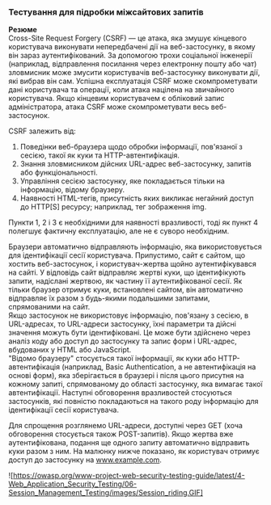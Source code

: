 ### Тестування для підробки міжсайтових запитів

**Резюме**  
Cross-Site Request Forgery (CSRF) — це атака, яка змушує кінцевого користувача виконувати непередбачені дії на веб-застосунку, в якому він зараз аутентифікований. За допомогою трохи соціальної інженерії (наприклад, відправлення посилання через електронну пошту або чат) зловмисник може змусити користувачів веб-застосунку виконувати дії, які вибрав він сам. Успішна експлуатація CSRF може скомпрометувати дані користувача та операції, коли атака націлена на звичайного користувача. Якщо кінцевим користувачем є обліковий запис адміністратора, атака CSRF може скомпрометувати весь веб-застосунок.

CSRF залежить від:

1. Поведінки веб-браузера щодо обробки інформації, пов'язаної з сесією, такої як куки та HTTP-автентифікація.
2. Знання зловмисником дійсних URL-адрес веб-застосунку, запитів або функціональності.
3. Управління сесією застосунку, яке покладається тільки на інформацію, відому браузеру.
4. Наявності HTML-тегів, присутність яких викликає негайний доступ до HTTP[S] ресурсу; наприклад, тег зображення img.

Пункти 1, 2 і 3 є необхідними для наявності вразливості, тоді як пункт 4 полегшує фактичну експлуатацію, але не є суворо необхідним.

Браузери автоматично відправляють інформацію, яка використовується для ідентифікації сесії користувача. Припустимо, сайт є сайтом, що хостить веб-застосунок, і користувач-жертва щойно аутентифікувався на сайті. У відповідь сайт відправляє жертві куки, що ідентифікують запити, надіслані жертвою, як частину її аутентифікованої сесії. Як тільки браузер отримує куки, встановлені сайтом, він автоматично відправляє їх разом з будь-якими подальшими запитами, спрямованими на сайт.  
Якщо застосунок не використовує інформацію, пов'язану з сесією, в URL-адресах, то URL-адреси застосунку, їхні параметри та дійсні значення можуть бути ідентифіковані. Це може бути здійснено через аналіз коду або доступ до застосунку та запис форм і URL-адрес, вбудованих у HTML або JavaScript.  
"Відомо браузеру" стосується такої інформації, як куки або HTTP-автентифікація (наприклад, Basic Authentication, а не автентифікація на основі форм), яка зберігається в браузері і після цього присутня на кожному запиті, спрямованому до області застосунку, яка вимагає такої автентифікації. Наступні обговорення вразливостей стосуються застосунків, які повністю покладаються на такого роду інформацію для ідентифікації сесії користувача.

Для спрощення розглянемо URL-адреси, доступні через GET (хоча обговорення стосується також POST-запитів). Якщо жертва вже аутентифікована, подання ще одного запиту автоматично відправить куки разом з ним. На малюнку нижче показано, як користувач отримує доступ до застосунку на www.example.com.

![https://owasp.org/www-project-web-security-testing-guide/latest/4-Web_Application_Security_Testing/06-Session_Management_Testing/images/Session_riding.GIF]

